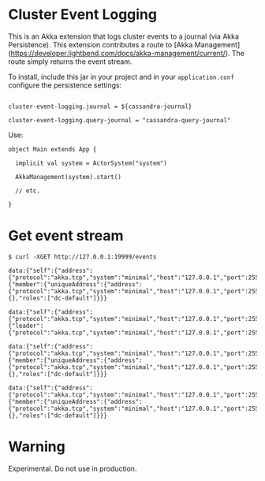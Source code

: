 Cluster Event Logging
=====================

This is an Akka extension that logs cluster events to a journal (via Akka Persistence). This extension contributes
a route to [Akka Management] (https://developer.lightbend.com/docs/akka-management/current/). The route simply returns
the event stream.

To install, include this jar in your project and in your ```application.conf``` configure the persistence settings:

```

cluster-event-logging.journal = ${cassandra-journal}

cluster-event-logging.query-journal = "cassandra-query-journal"

```

Use:

```
object Main extends App {

  implicit val system = ActorSystem("system")

  AkkaManagement(system).start()

  // etc.

}
```

Get event stream
================

```
$ curl -XGET http://127.0.0.1:19999/events

data:{"self":{"address":{"protocol":"akka.tcp","system":"minimal","host":"127.0.0.1","port":2551}},"timestamp":1526144470504,"eventType":"MemberUp","event":{"member":{"uniqueAddress":{"address":{"protocol":"akka.tcp","system":"minimal","host":"127.0.0.1","port":2551}},"upNumber":1,"status":{},"roles":["dc-default"]}}}

data:{"self":{"address":{"protocol":"akka.tcp","system":"minimal","host":"127.0.0.1","port":2551}},"timestamp":1526144471232,"eventType":"LeaderChanged","event":{"leader":{"protocol":"akka.tcp","system":"minimal","host":"127.0.0.1","port":2551}}}

data:{"self":{"address":{"protocol":"akka.tcp","system":"minimal","host":"127.0.0.1","port":2551}},"timestamp":1526144491390,"eventType":"MemberLeft","event":{"member":{"uniqueAddress":{"address":{"protocol":"akka.tcp","system":"minimal","host":"127.0.0.1","port":2551}},"upNumber":1,"status":{},"roles":["dc-default"]}}}

data:{"self":{"address":{"protocol":"akka.tcp","system":"minimal","host":"127.0.0.1","port":2551}},"timestamp":1526144492053,"eventType":"MemberExited","event":{"member":{"uniqueAddress":{"address":{"protocol":"akka.tcp","system":"minimal","host":"127.0.0.1","port":2551}},"upNumber":1,"status":{},"roles":["dc-default"]}}}

```


Warning
=======

Experimental. Do not use in production.


